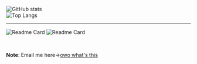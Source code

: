 ![GitHub stats](https://github-readme-stats.vercel.app/api?username=Party-Pie&show_icons=true&theme=holi&rank_icon=percentile&hide_title=true&hide_border=true)  
![Top Langs](https://github-readme-stats.vercel.app/api/top-langs/?username=Party-Pie&theme=holi&hide_title=true&layout=compact&hide_border=true)

<hr>

![Readme Card](https://github-readme-stats.vercel.app/api/pin/?username=Party-Pie&repo=pyfernet&theme=aura)
![Readme Card](https://github-readme-stats.vercel.app/api/pin/?username=Party-Pie&repo=HPC&theme=aura)

<br>

**Note**: Email me here->[owo  what's this](mailto:p4rtypi5@gmail.com "my email of course")
